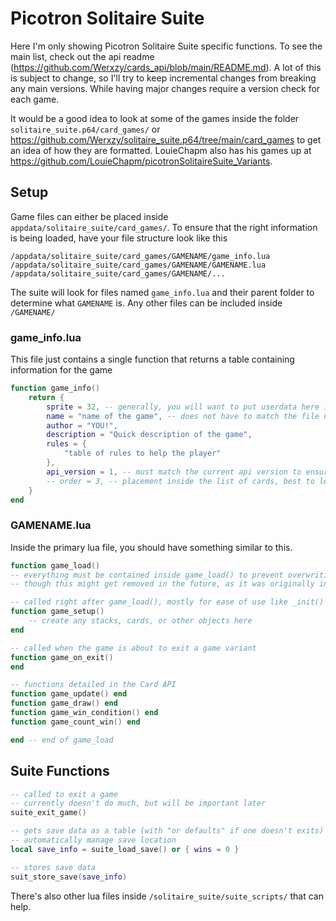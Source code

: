 # Picotron Solitaire Suite

Here I'm only showing Picotron Solitaire Suite specific functions. To see the main list, check out the api readme (https://github.com/Werxzy/cards_api/blob/main/README.md).
A lot of this is subject to change, so I'll try to keep incremental changes from breaking any main versions. While having major changes require a version check for each game.

It would be a good idea to look at some of the games inside the folder `solitaire_suite.p64/card_games/` or https://github.com/Werxzy/solitaire_suite.p64/tree/main/card_games to get an idea of how they are formatted. 
LouieChapm also has his games up at https://github.com/LouieChapm/picotronSolitaireSuite_Variants.

## Setup

Game files can either be placed inside `appdata/solitaire_suite/card_games/`.
To ensure that the right information is being loaded, have your file structure look like this

```
/appdata/solitaire_suite/card_games/GAMENAME/game_info.lua
/appdata/solitaire_suite/card_games/GAMENAME/GAMENAME.lua
/appdata/solitaire_suite/card_games/GAMENAME/...
```

The suite will look for files named `game_info.lua` and their parent folder to determine what `GAMENAME` is.
Any other files can be included inside `/GAMENAME/`

### game_info.lua

This file just contains a single function that returns a table containing information for the game

```lua
function game_info()
	return {
		sprite = 32, -- generally, you will want to put userdata here instead of a sprite id
		name = "name of the game", -- does not have to match the file name
		author = "YOU!",
		description = "Quick description of the game",
		rules = {
			"table of rules to help the player"
		},
		api_version = 1, -- must match the current api version to ensure compatability, there could be breaking changes in the future
		-- order = 3, -- placement inside the list of cards, best to leave nil for now
	}
end
```

### GAMENAME.lua

Inside the primary lua file, you should have something similar to this.

```lua
function game_load()
-- everything must be contained inside game_load() to prevent overwriting specific functions at the wrong time
-- though this might get removed in the future, as it was originally intended for game_info

-- called right after game_load(), mostly for ease of use like _init() 
function game_setup()
	-- create any stacks, cards, or other objects here
end

-- called when the game is about to exit a game variant
function game_on_exit()
end

-- functions detailed in the Card API
function game_update() end
function game_draw() end
function game_win_condition() end
function game_count_win() end

end -- end of game_load
```

## Suite Functions
```lua
-- called to exit a game
-- currently doesn't do much, but will be important later
suite_exit_game()

-- gets save data as a table (with "or defaults" if one doesn't exits)
-- automatically manage save location
local save_info = suite_load_save() or { wins = 0 }

-- stores save data
suit_store_save(save_info)
```

There's also other lua files inside `/solitaire_suite/suite_scripts/` that can help.

